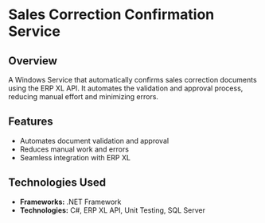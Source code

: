 # Sales Correction Confirmation Service

## Overview
A Windows Service that automatically confirms sales correction documents using the ERP XL API. It automates the validation and approval process, reducing manual effort and minimizing errors.

## Features
- Automates document validation and approval
- Reduces manual work and errors
- Seamless integration with ERP XL

## Technologies Used
- **Frameworks:** .NET Framework
- **Technologies:** C#, ERP XL API, Unit Testing, SQL Server